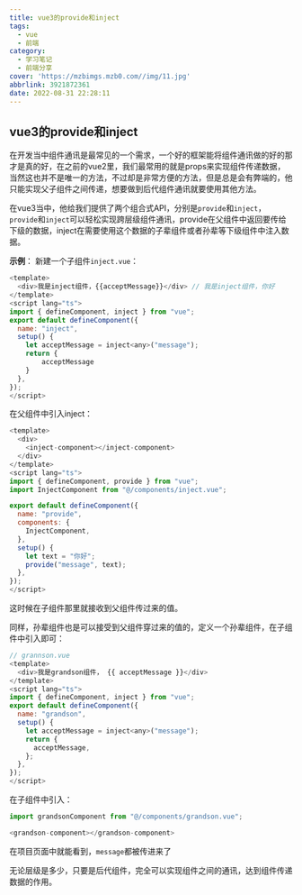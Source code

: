 ```yaml
---
title: vue3的provide和inject
tags:
  - vue
  - 前端
category:
  - 学习笔记
  - 前端分享
cover: 'https://mzbimgs.mzb0.com//img/11.jpg'
abbrlink: 3921872361
date: 2022-08-31 22:28:11
---
```


##  vue3的provide和inject

在开发当中组件通讯是最常见的一个需求，一个好的框架能将组件通讯做的好的那才是真的好，在之前的vue2里，我们最常用的就是props来实现组件传递数据，当然这也并不是唯一的方法，不过却是非常方便的方法，但是总是会有弊端的，他只能实现父子组件之间传递，想要做到后代组件通讯就要使用其他方法。

在vue3当中，他给我们提供了两个组合式API，分别是`provide`和`inject`，`provide`和`inject`可以轻松实现跨层级组件通讯，provide在父组件中返回要传给下级的数据，inject在需要使用这个数据的子辈组件或者孙辈等下级组件中注入数据。

**示例**： 新建一个子组件`inject.vue`：

```js
<template>
  <div>我是inject组件，{{acceptMessage}}</div> // 我是inject组件，你好
</template>
<script lang="ts">
import { defineComponent, inject } from "vue";
export default defineComponent({
  name: "inject",
  setup() {
    let acceptMessage = inject<any>("message");
    return {
        acceptMessage
    }
  },
});
</script>
```

在父组件中引入inject：

```js
<template>
  <div>
    <inject-component></inject-component>
  </div>
</template>
<script lang="ts">
import { defineComponent, provide } from "vue";
import InjectComponent from "@/components/inject.vue";

export default defineComponent({
  name: "provide",
  components: {
    InjectComponent,
  },
  setup() {
    let text = "你好";
    provide("message", text);
  },
});
</script>
```

这时候在子组件那里就接收到父组件传过来的值。

同样，孙辈组件也是可以接受到父组件穿过来的值的，定义一个孙辈组件，在子组件中引入即可：

```js
// grannson.vue
<template>
  <div>我是grandson组件， {{ acceptMessage }}</div>
</template>
<script lang="ts">
import { defineComponent, inject } from "vue";
export default defineComponent({
  name: "grandson",
  setup() {
    let acceptMessage = inject<any>("message");
    return {
      acceptMessage,
    };
  },
});
</script>
```

在子组件中引入：

```js
import grandsonComponent from "@/components/grandson.vue";

<grandson-component></grandson-component>
```

在项目页面中就能看到，`message`都被传进来了

无论层级是多少，只要是后代组件，完全可以实现组件之间的通讯，达到组件传递数据的作用。